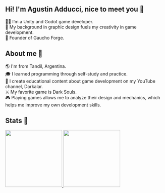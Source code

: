 ## Hi! I'm Agustin Adducci, nice to meet you 👋

👨‍💻​ I’m a Unity and Godot game developer.  
🎨​ My background in graphic design fuels my creativity in game development.  
🚀​ Founder of Gaucho Forge.  

## About me 🗿

🌎​ I'm from Tandil, Argentina.  
🎓 I learned programming through self-study and practice.  
🫶​ I create educational content about game development on my YouTube channel, Darkalar.  
⚔️​ My favorite game is Dark Souls.  
🎮 Playing games allows me to analyze their design and mechanics, which helps me improve my own development skills.  

## Stats 🔎​

<div>
  <a href="https://github.com/darkalardev">
  <img height="180em" src="https://github-readme-stats.vercel.app/api?username=darkalardev&show_icons=true&theme=dracula&include_all_commits=true&count_private=true"/>
  <img height="180em" src="https://github-readme-stats.vercel.app/api/top-langs/?username=darkalardev&layout=compact&langs_count=16&theme=dracula"/>
</div>
